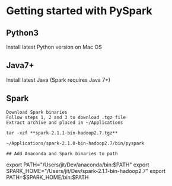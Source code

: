 # Getting started with PySpark

## Python3
Install latest Python version on Mac OS

## Java7+ 
Install latest Java (Spark requires Java 7+)

## Spark
```
Download Spark binaries
Follow steps 1, 2 and 3 to download .tgz file
Extract archive and placed in ~/Applications

tar -xzf **spark-2.1.1-bin-hadoop2.7.tgz**

~/Applications/spark-2.1.0-bin-hadoop2.7/bin/pyspark

## Add Anaconda and Spark binaries to path
```
export PATH="/Users/jit/Dev/anaconda/bin:$PATH"
export SPARK_HOME="/Users/jit/Dev/spark-2.1.1-bin-hadoop2.7"
export PATH=$SPARK_HOME/bin:$PATH

```

